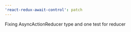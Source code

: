 ```yaml
---
'react-redux-await-control': patch
---
```


Fixing AsyncActionReducer type and one test for reducer
